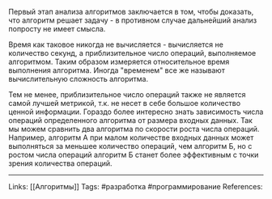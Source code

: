 Первый этап анализа алгоритмов заключается в том, чтобы доказать, что алгоритм решает задачу - в противном случае дальнейший анализ попросту не имеет смысла. 

Время как таковое никогда не вычисляется - вычисляется не количество секунд, а приблизительное число операций, выполняемое алгоритмом. Таким образом измеряется относительное время выполнения алгоритма. Иногда "временем" все же называют вычислительную сложность алгоритма. 

Тем не менее, приблизительное число операций также не является самой лучшей метрикой, т.к. не несет в себе большое количество ценной информации. Гораздо более интересно знать зависимость числа операций определенного алгоритма от размера входных данных. Так мы можем сравнить два алгоритма по скорости роста числа операций. Например, алгоритм А при малом количестве входных данных может выполняться за меньшее количество операций, чем алгоритм Б, но с ростом числа операций алгоритм Б станет более эффективным с точки зрения количества операций. 


___
Links: [[Алгоритмы]]
Tags: #разработка #программирование
References: